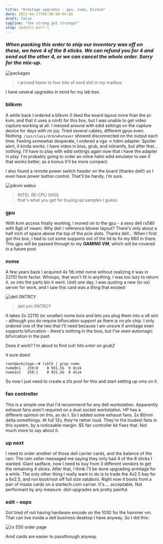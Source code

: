 ```yaml
---
title: "Armitage upgrades - gpu, nvme, blikvm"
date: 2022-04-17T06:00:00-04:00
draft: false
tagline: "the strong get stronger"
slug: updoots-part-1
---
```


### *When packing this order to ship our inventory was off on these, we have 4 of the 8 sticks. We can refund you for 4 and send out the other 4, or we can cancel the whole order. Sorry for the mix-up.*

![packages](/2022/04/updoots-part-1/nerd_shit.jpg)
> I arrived home to four bits of nerd shit in my mailbox

I have several upgrades in mind for my lab box.

### blikvm

A while back I ordered a blikvm (I liked the board layout more than the pi-kvm, and that it uses a cm4) for this box, but I was unable to get video capture working at all.
I messed around with edid settings on the capture device for days with no joy. Tried several cables, different gpus even. Nothing.
`/sys/class/drm/whatever` showed disconnected on the output each time.
Feeling somewhat desperate, I ordered a vga -> hdmi adapter. Spoiler alert, it kinda works. I have video in bios, grub, and initramfs, but after that... nothing.
I'll have to play with edid settings again now that I have the adapter in play.
I'm probably going to order an inline hdmi edid emulator to see if that works better, as a bonus it'll be more compact.

I also found a remote power switch header on the board (thanks dell!) so I even have power button control. That'll be handy, I'm sure.

![pikvm webui](/2022/04/updoots-part-1/pikvm_webui.png)
> INTEL (R) CPU 0000  
> that's what you get for buying qa samples I guess

### gpu

With kvm access finally working, I moved on to the gpu - a sexy dell rx580 with 8gb of vwam. Why dell / reference blower layout?
There's only about a half inch of space above the top of the pcie slots. Thanks dell... When I first got this box, I had to cut some supports out of the lid to fix my 660 in there.
This gpu will be passed through to my ***GAMING VM***, which will be covered in a future post.

### nvme

A few years back I acquired 4x 1tb intel nvme without realizing it was in 22110 form factor. Whoops, that won't fit in anything.
I was too lazy to return it, so into the parts bin it went.
Until one day, I was quoting a new (to us) server for work, and I saw this card was a thing that existed:

![dell 0NTRCY](/2022/04/updoots-part-1/0NTRCY.jpg)
> dell p/n 0NTRCY

It takes 2x 22110 (or smaller) nvme bois and lets you plug them into a x8 slot - although you do require bifurcation support as there is no plx chip.
I only ordered one of the two that I'll need because I am unsure if armitage even supports bifurcation - there's nothing in the bios, but I've seen automagic bifurcation in the past.

Does it work? I'm about to find out! *hits enter on grub2*

It sure does!

```none
root@armitage:~# lsblk | grep nvme
nvme0n1   259:0    0 931.5G  0 disk 
nvme1n1   259:1    0 931.5G  0 disk
```

So now I just need to create a zfs pool for this and start setting up vms on it.

### fan controller

This is a simple one that I'd recommend for any dell workstation.
Apparently exhaust fans aren't required on a dual socket workstation.
HP has a different opinion on this, as do I.
So I added some exhaust fans. 2x 80mm delta somethings.
At full 12v, they're rather loud. They're the loudest fans in this system, by a noticeable margin.
$5 fan controller kit fixes that. Not much more to say about it.

### up next

I need to order another of those dell carrier cards, and the balance of the ram.
The ram seller messaged me saying they only had 4 of the 8 sticks I wanted.
Giant sadface, now I need to buy from 3 different vendors to get the remaining 4 sticks.
After that, I think I'll be done upgrading armitage for a while.
The only other thing I really want to do is to trade the 4x2.5 bay for a 6x2.5, and run boot/root off full size satabois.
Right now it boots from a pair of msata cards on a startech.com carrier.
It's.... acceptable. Not performant by any measure. dist-upgrades are pretty painful.

### edit - oops

Got tired of not having hardware encode on the 1030 for the hammer vm. That can live inside a dell business desktop I have anyway.
So I did this:

![rx 550 order page](/2022/04/updoots-part-1/oops.png)

Amd cards are easier to passthrough anyway.